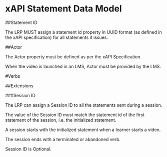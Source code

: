 # xAPI Statement Data Model


##Statement ID

The LRP MUST assign a statement id property in UUID format (as defined in the xAPI specification) for all statements it issues.


##Actor

The Actor property must be defined as per the xAPI Specification. 

When the video is launched in an LMS, Actor must be provided by the LMS. 

#Verbs





##Extensions

###Session ID

The LRP can assign a Session ID to all the statements sent during a session. 

The value of the Session ID must match the statement id of the first statement of the session, i.e. the initialized statement. 

A session starts with the initialized statement when a learner starts a video.

The session ends with a terminated or abandoned verb. 

Session ID is Optional.


